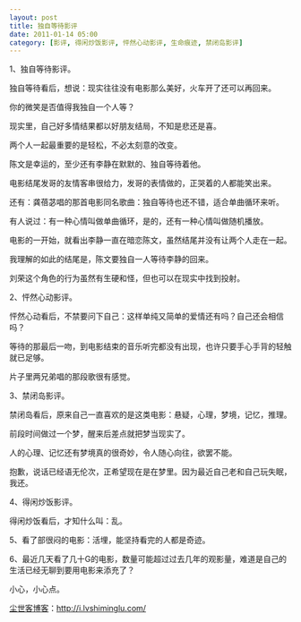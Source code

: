 ```yaml
---
layout: post
title: 独自等待影评
date: 2011-01-14 05:00
category: [影评, 得闲炒饭影评, 怦然心动影评, 生命痕迹, 禁闭岛影评]
---
```

1、独自等待影评。

独自等待看后，想说：现实往往没有电影那么美好，火车开了还可以再回来。

你的微笑是否值得我独自一个人等？

现实里，自己好多情结果都以好朋友结局，不知是悲还是喜。

两个人一起最重要的是轻松，不必太刻意的改变。

陈文是幸运的，至少还有李静在默默的、独自等待着他。

电影结尾发哥的友情客串很给力，发哥的表情做的，正哭着的人都能笑出来。

还有：龚蓓苾唱的那首电影同名歌曲：独自等待也还不错，适合单曲循环来听。

有人说过：有一种心情叫做单曲循环，是的，还有一种心情叫做随机播放。

电影的一开始，就看出李静一直在暗恋陈文，虽然结尾并没有让两个人走在一起。

我理解的如此的结尾是，陈文要独自一人等待李静的回来。

刘荣这个角色的行为虽然有生硬和怪，但也可以在现实中找到投射。

2、怦然心动影评。

怦然心动看后，不禁要问下自己：这样单纯又简单的爱情还有吗？自己还会相信吗？

等待的那最后一吻，到电影结束的音乐听完都没有出现，也许只要手心手背的轻触就已足够。

片子里两兄弟唱的那段歌很有感觉。

3、禁闭岛影评。

禁闭岛看后，原来自己一直喜欢的是这类电影：悬疑，心理，梦境，记忆，推理。

前段时间做过一个梦，醒来后差点就把梦当现实了。

人的心理、记忆还有梦境真的很奇妙，令人随心向往，欲罢不能。

抱歉，说话已经语无伦次，正希望现在是在梦里。因为最近自己老和自己玩失眠，我还。

4、得闲炒饭影评。

得闲炒饭看后，才知什么叫：乱。

5、看了部很闷的电影：活埋，能坚持看完的人都是奇迹。

6、最近几天看了几十G的电影，数量可能超过过去几年的观影量，难道是自己的生活已经无聊到要用电影来添充了？

小心，小心点。

<a href="http://i.lvshiminglu.com/">尘世客博客</a>：<a href="http://i.lvshiminglu.com/">http://i.lvshiminglu.com/</a>

